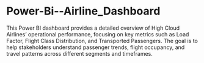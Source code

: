 # Power-Bi--Airline_Dashboard
This Power BI dashboard provides a detailed overview of High Cloud Airlines’ operational performance, focusing on key metrics such as Load Factor, Flight Class Distribution, and Transported Passengers. The goal is to help stakeholders understand passenger trends, flight occupancy, and travel patterns across different segments and timeframes.
